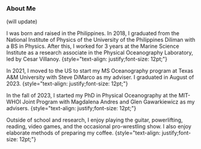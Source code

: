 ### About Me ###

(will update)

I was born and raised in the Philippines. In 2018, I graduated from the National Institute of Physics of the University of the Philippines Diliman with a BS in Physics. After this, I worked for 3 years at the Marine Science Institute as a research associate in the Physical Oceanography Laboratory, led by Cesar Villanoy.
{style="text-align: justify;font-size: 12pt;"}

In 2021, I moved to the US to start my MS Oceanography program at Texas A&M University with Steve DiMarco as my adviser. I graduated in August of 2023.
{style="text-align: justify;font-size: 12pt;"}

In the fall of 2023, I started my PhD in Physical Oceanography at the MIT-WHOI Joint Program with Magdalena Andres and Glen Gawarkiewicz as my advisers.
{style="text-align: justify;font-size: 12pt;"}

Outside of school and research, I enjoy playing the guitar, powerlifting, reading, video games, and the occasional pro-wrestling show. I also enjoy elaborate methods of preparing my coffee.
{style="text-align: justify;font-size: 12pt;"}


